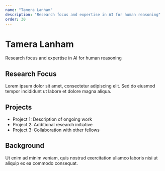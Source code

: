```yaml
---
name: "Tamera Lanham"
description: "Research focus and expertise in AI for human reasoning"
order: 30
---
```


# Tamera Lanham

Research focus and expertise in AI for human reasoning

## Research Focus

Lorem ipsum dolor sit amet, consectetur adipiscing elit. Sed do eiusmod tempor incididunt ut labore et dolore magna aliqua.

## Projects

- Project 1: Description of ongoing work
- Project 2: Additional research initiative
- Project 3: Collaboration with other fellows

## Background

Ut enim ad minim veniam, quis nostrud exercitation ullamco laboris nisi ut aliquip ex ea commodo consequat.
